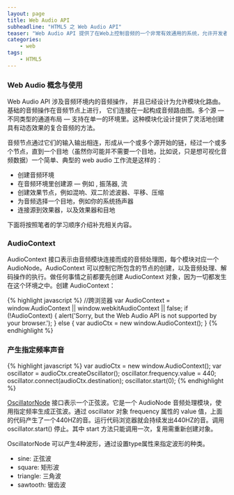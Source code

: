 ```yaml
---
layout: page
title: Web Audio API
subheadline: "HTML5 之 Web Audio API"
teaser: "Web Audio API 提供了在Web上控制音频的一个非常有效通用的系统，允许开发者来自选音频源，对音频添加作用，创建可视化音频，应用空间效果等等。"
categories:
    - web
tags:
    - HTML5
---
```


### Web Audio 概念与使用
Web Audio API 涉及音频环境内的音频操作， 并且已经设计为允许模块化路由。基础的音频操作在音频节点上进行， 它们连接在一起构成音频路由图。多个源 — 不同类型的通道布局 — 支持在单一的环境里。这种模块化设计提供了灵活地创建具有动态效果的复合音频的方法。

音频节点通过它们的输入输出相连，形成从一个或多个源开始的链，经过一个或多个节点，直到一个目地（虽然你可能并不需要一个目地，比如说，只是想可视化音频数据）一个简单、典型的 web audio 工作流是这样的：

* 创建音频环境
* 在音频环境里创建源 — 例如 , 振荡器, 流
* 创建效果节点，例如混响、双二阶滤波器、平移、压缩
* 为音频选择一个目地，例如你的系统扬声器
* 连接源到效果器，以及效果器和目地

下面将按照笔者的学习顺序介绍补充相关内容。

### AudioContext
AudioContext 接口表示由音频模块连接而成的音频处理图，每个模块对应一个 AudioNode。AudioContext 可以控制它所包含的节点的创建，以及音频处理、解码操作的执行。做任何事情之前都要先创建 AudioContext 对象，因为一切都发生在这个环境之中。创建 AudioContext：

{% highlight javascript %}
//跨浏览器
var AudioContext = window.AudioContext || window.webkitAudioContext || false;
if (!AudioContext) {
        alert('Sorry, but the Web Audio API is not supported by your browser.');
    } else {
        var audioCtx = new window.AudioContext();
    }
{% endhighlight %}

### 产生指定频率声音
{% highlight javascript %}
var audioCtx = new window.AudioContext();
var oscillator = audioCtx.createOscillator();
oscillator.frequency.value = 440;
oscillator.connect(audioCtx.destination);
oscillator.start(0);
{% endhighlight %}

[OscillatorNode][1] 接口表示一个正弦波。它是一个 AudioNode 音频处理模块，使用指定频率生成正弦波。通过 oscillator 对象 frequency 属性的 value 值，上面的代码产生了一个440HZ的音。运行代码浏览器就会持续发出440HZ的音。调用 oscillator.start() 停止。其中 start 方法只能调用一次，复用需重新创建对象。

OscillatorNode 可以产生4种波形，通过设置type属性来指定波形的种类。

* sine: 正弦波
* square: 矩形波
* triangle: 三角波
* sawtooth: 锯齿波

###




























[1]: https://developer.mozilla.org/zh-CN/docs/Web/API/OscillatorNode